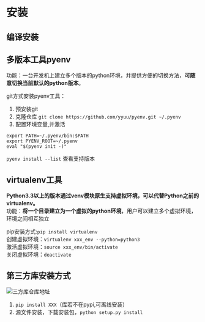 # 安装

编译安装
----------

多版本工具pyenv<br>
-----------------
功能：一台开发机上建立多个版本的python环境，并提供方便的切换方法，**可随意切换当前默认的python版本**。<br>

  git方式安装pyenv工具：
  1. 预安装git
  2. 克隆仓库 `git clone https://github.com/yyuu/pyenv.git ~/.pyenv`
  3. 配置环境变量,并激活
  ```
  export PATH=~/.pyenv/bin:$PATH
  export PYENV_ROOT=~/.pyenv
  eval "$(pyenv init -)"
  ```
  `pyenv install --list` 查看支持版本


virtualenv工具
-------------
**Python3.3以上的版本通过venv模块原生支持虚拟环境，可以代替Python之前的virtualenv。**<br>
功能：**将一个目录建立为一个虚拟的python环境**，用户可以建立多个虚拟环境，环境之间相互独立<br>

pip安装方式:`pip install virtualenv`<br>
创建虚拟环境：`virtualenv xxx_env --python=python3`<br>
激活虚拟环境：`source xxx_env/bin/activate`<br>
关闭虚拟环境：`deactivate`<br>


第三方库安装方式
------------
![三方库仓库地址](https://pypi.org/)<br>

1. `pip install XXX`（库若不在pypi,可离线安装）
2. 源文件安装，下载安装包，`python setup.py install`
